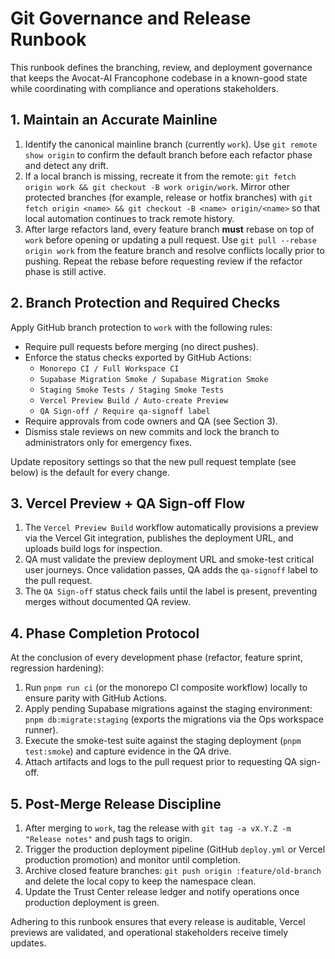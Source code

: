 # Git Governance and Release Runbook

This runbook defines the branching, review, and deployment governance that keeps the Avocat-AI Francophone codebase in a known-good state while coordinating with compliance and operations stakeholders.

## 1. Maintain an Accurate Mainline

1. Identify the canonical mainline branch (currently `work`). Use `git remote show origin` to confirm the default branch before each refactor phase and detect any drift.
2. If a local branch is missing, recreate it from the remote: `git fetch origin work && git checkout -B work origin/work`. Mirror other protected branches (for example, release or hotfix branches) with `git fetch origin <name> && git checkout -B <name> origin/<name>` so that local automation continues to track remote history.
3. After large refactors land, every feature branch **must** rebase on top of `work` before opening or updating a pull request. Use `git pull --rebase origin work` from the feature branch and resolve conflicts locally prior to pushing. Repeat the rebase before requesting review if the refactor phase is still active.

## 2. Branch Protection and Required Checks

Apply GitHub branch protection to `work` with the following rules:

- Require pull requests before merging (no direct pushes).
- Enforce the status checks exported by GitHub Actions:
  - `Monorepo CI / Full Workspace CI`
  - `Supabase Migration Smoke / Supabase Migration Smoke`
  - `Staging Smoke Tests / Staging Smoke Tests`
  - `Vercel Preview Build / Auto-create Preview`
  - `QA Sign-off / Require qa-signoff label`
- Require approvals from code owners and QA (see Section 3).
- Dismiss stale reviews on new commits and lock the branch to administrators only for emergency fixes.

Update repository settings so that the new pull request template (see below) is the default for every change.

## 3. Vercel Preview + QA Sign-off Flow

1. The `Vercel Preview Build` workflow automatically provisions a preview via the Vercel Git integration, publishes the deployment URL, and uploads build logs for inspection.
2. QA must validate the preview deployment URL and smoke-test critical user journeys. Once validation passes, QA adds the `qa-signoff` label to the pull request.
3. The `QA Sign-off` status check fails until the label is present, preventing merges without documented QA review.

## 4. Phase Completion Protocol

At the conclusion of every development phase (refactor, feature sprint, regression hardening):

1. Run `pnpm run ci` (or the monorepo CI composite workflow) locally to ensure parity with GitHub Actions.
2. Apply pending Supabase migrations against the staging environment: `pnpm db:migrate:staging` (exports the migrations via the Ops workspace runner).
3. Execute the smoke-test suite against the staging deployment (`pnpm test:smoke`) and capture evidence in the QA drive.
4. Attach artifacts and logs to the pull request prior to requesting QA sign-off.

## 5. Post-Merge Release Discipline

1. After merging to `work`, tag the release with `git tag -a vX.Y.Z -m "Release notes"` and push tags to origin.
2. Trigger the production deployment pipeline (GitHub `deploy.yml` or Vercel production promotion) and monitor until completion.
3. Archive closed feature branches: `git push origin :feature/old-branch` and delete the local copy to keep the namespace clean.
4. Update the Trust Center release ledger and notify operations once production deployment is green.

Adhering to this runbook ensures that every release is auditable, Vercel previews are validated, and operational stakeholders receive timely updates.

